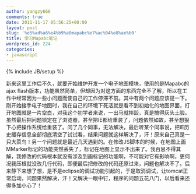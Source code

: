 ```yaml
---
author: yangzy666
comments: true
date: 2011-11-17 05:56:25+00:00
layout: post
slug: '%e5%ad%a6%e4%b9%a0mapabc%e7%ac%94%e8%ae%b0'
title: 学习Mapabc笔记
wordpress_id: 224
categories:
- javascript
---
```

{% include JB/setup %}

新来这里工作后不久，就要开始维护开发一个电子地图模块，使用的是Mapabc的ajax flash版本，功能虽然简单，但却因为对这方面的东西完全不了解，所以在工作中经常因为一些小问题而使自己的工作停滞不前。其中有两个问题应该提一下。刚开始接手电子地图时，我在自己的环境下死活就是看不到初始化的地图界面，打开地图就是一片空白，对我这个初学者来说，一出马就摔跤，真是搞得灰头土脸。虽然最后把问题锁定在了浏览器，甚至把IE都给重装了，问题依然如故，甚至想狠下心把操作系统给重装了。问了几个同事，无法解决，最后听某个同事说，把IE历史缓存信息全部彻底清空了试试看，结果问题就这样解决了，汗！原来自己真是一只大菜鸟！另一个问题就是最近几天遇到的。在修改JS脚本的时候，在地图上画MMarker标记的功能突然丢失了，标记在地图上显示不出来了。我百思不得其解，我修改的代码根本就没有涉及到画标记的功能啊，不可能对它有影响啊，更何况我压根就没改几行代码，即便最后把修改的代码还原过来，问题也解决不了。后来静下来想了想，是不是eclipse的调试功能引起的，于是取消调试，让tomcat正常启动，问题果然解决，汗！又解决一眼中钉，程序的问题五花八门，以后看来还得多加小心了！
